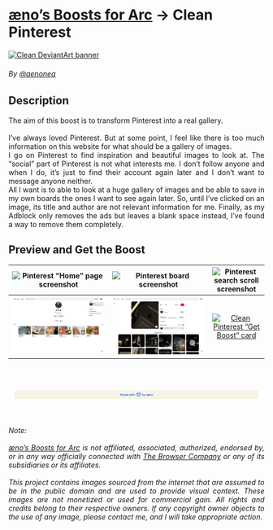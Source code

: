 # [æno’s Boosts for Arc](https://github.com/aenonea/Arc-Boosts) → Clean Pinterest

[![Clean DeviantArt banner](../imgs/boosts/clean_pinterest/banner.svg)](#)

###### By [@aenonea](https://github.com/aenonea)

## Description

<p align="justify">
  The aim of this boost is to transform Pinterest into a real gallery.<br>
  <br>
  I’ve always loved Pinterest. But at some point, I feel like there is too much information on this website for what should be a gallery of images.<br>
  I go on Pinterest to find inspiration and beautiful images to look at. The “social” part of Pinterest is not what interests me. I don’t follow anyone and when I do, it’s just to find their account again later and I don’t want to message anyone neither.<br>
  All I want is to able to look at a huge gallery of images and be able to save in my own boards the ones I want to see again later. So, until I’ve clicked on an image, its title and author are not relevant information for me. Finally, as my Adblock only removes the ads but leaves a blank space instead, I’ve found a way to remove them completely.
<p>

## Preview and Get the Boost

| ![Pinterest “Home” page screenshot](../imgs/boosts/clean_pinterest/screenshots/home.png) | ![Pinterest board screenshot](../imgs/boosts/clean_pinterest/screenshots/board.png) |                         ![Pinterest search scroll screenshot](../imgs/boosts/clean_pinterest/screenshots/search_scroll.png)                          |
| :--------------------------------------------------------------------------------------: | :---------------------------------------------------------------------------------: | :--------------------------------------------------------------------------------------------------------------------------------------------------: |
| ![Pinterest profile screenshot](../imgs/boosts/clean_pinterest/screenshots/profile.png)  |  ![Pinterest post screenshot](../imgs/boosts/clean_pinterest/screenshots/post.png)  | [![Clean Pinterest “Get Boost” card](../imgs/boosts/clean_pinterest/get_boost_card.svg)](https://arc.net/boost/9E4C9864-C1F2-4B43-AFAF-E9861D8602E9) |

<br><br>

[![Footer banner](../imgs/footer_banner.svg)](https://github.com/aenonea)

<br>

<h6 align="justify">
  Note:<br>
  <br>
  <em><a href="https://github.com/aenonea/Arc-Boosts">æno’s Boosts for Arc</a> is not affiliated, associated, authorized, endorsed by, or in any way officially connected with <a href="https://thebrowser.company/">The Browser Company</a> or any of its subsidiaries or its affiliates.<br>
  <br>
  This project contains images sourced from the internet that are assumed to be in the public domain and are used to provide visual context. These images are not monetized or used for commercial gain. All rights and credits belong to their respective owners. If any copyright owner objects to the use of any image, please contact me, and I will take appropriate action.</em>
</h6>
